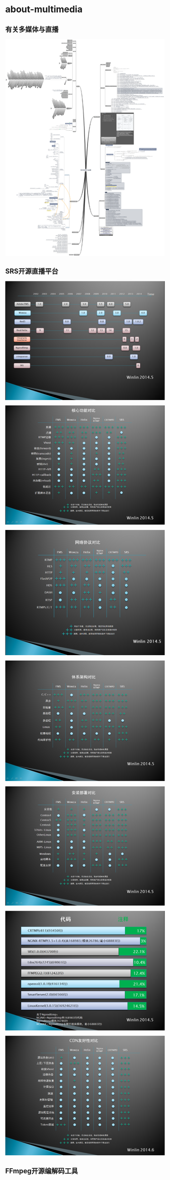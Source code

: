 # about-multimedia
## 有关多媒体与直播

![](./doc/有关多媒体与直播.png)

## SRS开源直播平台

![](./doc/产品比较.png)

![](./doc/核心功能对比.png)

![](./doc/网络协议对比.png)

![](./doc/体系结构对比.png)

![](./doc/安装部署对比.png)

![](./doc/code对比.png)

![](./doc/cdn友好性对比.png)

## FFmpeg开源编解码工具

